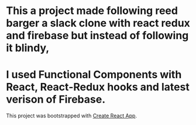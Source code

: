 This a project made following reed barger a slack clone with react redux and firebase but instead of following it blindy,
================================================================================================
I used Functional Components with React, React-Redux hooks and latest verison of Firebase.
================================================================================================
This project was bootstrapped with [Create React App](https://github.com/facebookincubator/create-react-app).

